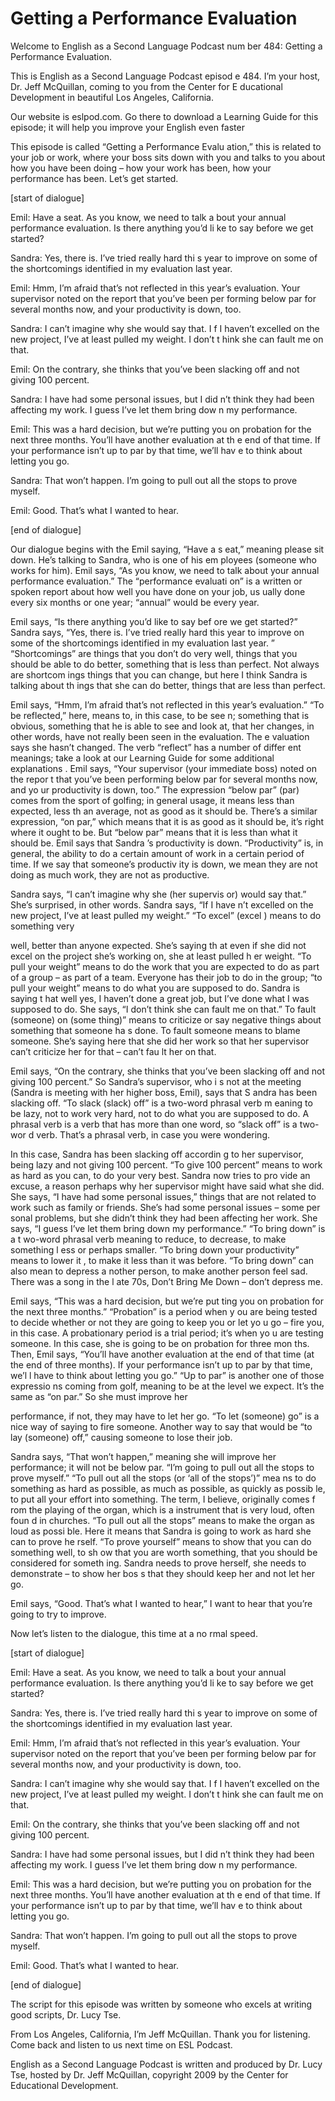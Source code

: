 # Getting a Performance Evaluation

Welcome to English as a Second Language Podcast num ber 484: Getting a Performance Evaluation. 

This is English as a Second Language Podcast episod e 484.  I’m your host, Dr. Jeff McQuillan, coming to you from the Center for E ducational Development in beautiful Los Angeles, California. 

Our website is eslpod.com.  Go there to download a Learning Guide for this episode; it will help you improve your English even  faster 

This episode is called “Getting a Performance Evalu ation,” this is related to your job or work, where your boss sits down with you and  talks to you about how you have been doing – how your work has been, how your performance has been. Let’s get started. 

[start of dialogue] 

Emil:  Have a seat.  As you know, we need to talk a bout your annual performance evaluation.  Is there anything you’d li ke to say before we get started? 

Sandra:  Yes, there is.  I’ve tried really hard thi s year to improve on some of the shortcomings identified in my evaluation last year.    

Emil:  Hmm, I’m afraid that’s not reflected in this  year’s evaluation.  Your supervisor noted on the report that you’ve been per forming below par for several months now, and your productivity is down, too. 

Sandra:  I can’t imagine why she would say that.  I f I haven’t excelled on the new project, I’ve at least pulled my weight.  I don’t t hink she can fault me on that. 

Emil:  On the contrary, she thinks that you’ve been  slacking off and not giving 100 percent.   

Sandra:  I have had some personal issues, but I did n’t think they had been affecting my work.  I guess I’ve let them bring dow n my performance. 

Emil:  This was a hard decision, but we’re putting you on probation for the next three months.  You’ll have another evaluation at th e end of that time.  If your performance isn’t up to par by that time, we’ll hav e to think about letting you go.  

 Sandra:  That won’t happen.  I’m going to pull out all the stops to prove myself. 

Emil:  Good.  That’s what I wanted to hear. 

[end of dialogue] 

Our dialogue begins with the Emil saying, “Have a s eat,” meaning please sit down.  He’s talking to Sandra, who is one of his em ployees (someone who works for him).  Emil says, “As you know, we need to talk  about your annual performance evaluation.”  The “performance evaluati on” is a written or spoken report about how well you have done on your job, us ually done every six months or one year; “annual” would be every year. 

Emil says, “Is there anything you’d like to say bef ore we get started?”  Sandra says, “Yes, there is.  I’ve tried really hard this year to improve on some of the shortcomings identified in my evaluation last year. ”  “Shortcomings” are things that you don’t do very well, things that you should  be able to do better, something that is less than perfect.  Not always are shortcom ings things that you can change, but here I think Sandra is talking about th ings that she can do better, things that are less than perfect. 

Emil says, “Hmm, I’m afraid that’s not reflected in  this year’s evaluation.”  “To be reflected,” here, means to, in this case, to be see n; something that is obvious, something that he is able to see and look at, that her changes, in other words, have not really been seen in the evaluation.  The e valuation says she hasn’t changed.  The verb “reflect” has a number of differ ent meanings; take a look at our Learning Guide for some additional explanations .  Emil says, “Your supervisor (your immediate boss) noted on the repor t that you’ve been performing below par for several months now, and yo ur productivity is down, too.”  The expression “below par” (par) comes from the sport of golfing; in general usage, it means less than expected, less th an average, not as good as it should be.  There’s a similar expression, “on par,”  which means that it is as good as it should be, it’s right where it ought to be.  But “below par” means that it is less than what it should be.  Emil says that Sandra ’s productivity is down. “Productivity” is, in general, the ability to do a certain amount of work in a certain period of time.  If we say that someone’s productiv ity is down, we mean they are not doing as much work, they are not as productive.  

Sandra says, “I can’t imagine why she (her supervis or) would say that.”  She’s surprised, in other words.  Sandra says, “If I have n’t excelled on the new project, I’ve at least pulled my weight.”  “To excel” (excel ) means to do something very  

well, better than anyone expected.  She’s saying th at even if she did not excel on the project she’s working on, she at least pulled h er weight.  “To pull your weight” means to do the work that you are expected to do as  part of a group – as part of a team.  Everyone has their job to do in the group;  “to pull your weight” means to do what you are supposed to do.  Sandra is saying t hat well yes, I haven’t done a great job, but I’ve done what I was supposed to do.   She says, “I don’t think she can fault me on that.”  To fault (someone) on (some thing)” means to criticize or say negative things about something that someone ha s done.  To fault someone means to blame someone.  She’s saying here that she  did her work so that her supervisor can’t criticize her for that – can’t fau lt her on that. 

Emil says, “On the contrary, she thinks that you’ve  been slacking off and not giving 100 percent.”  So Sandra’s supervisor, who i s not at the meeting (Sandra is meeting with her higher boss, Emil), says that S andra has been slacking off. “To slack (slack) off” is a two-word phrasal verb m eaning to be lazy, not to work very hard, not to do what you are supposed to do.  A phrasal verb is a verb that has more than one word, so “slack off” is a two-wor d verb.  That’s a phrasal verb, in case you were wondering.   

In this case, Sandra has been slacking off accordin g to her supervisor, being lazy and not giving 100 percent.  “To give 100 percent” means to work as hard as you can, to do your very best.  Sandra now tries to pro vide an excuse, a reason perhaps why her supervisor might have said what she  did.  She says, “I have had some personal issues,” things that are not related to work such as family or friends.  She’s had some personal issues – some per sonal problems, but she didn’t think they had been affecting her work.  She  says, “I guess I’ve let them bring down my performance.”  “To bring down” is a t wo-word phrasal verb meaning to reduce, to decrease, to make something l ess or perhaps smaller. “To bring down your productivity” means to lower it , to make it less than it was before.  “To bring down” can also mean to depress a nother person, to make another person feel sad.  There was a song in the l ate 70s, Don’t Bring Me Down – don’t depress me. 

Emil says, “This was a hard decision, but we’re put ting you on probation for the next three months.”  “Probation” is a period when y ou are being tested to decide whether or not they are going to keep you or let yo u go – fire you, in this case.  A probationary period is a trial period; it’s when yo u are testing someone.  In this case, she is going to be on probation for three mon ths.  Then, Emil says, “You’ll have another evaluation at the end of that time (at  the end of three months).  If your performance isn’t up to par by that time, we’l l have to think about letting you go.”  “Up to par” is another one of those expressio ns coming from golf, meaning to be at the level we expect.  It’s the same as “on  par.”  So she must improve her  

performance, if not, they may have to let her go.  “To let (someone) go” is a nice way of saying to fire someone.  Another way to say that would be “to lay (someone) off,” causing someone to lose their job. 

Sandra says, “That won’t happen,” meaning she will improve her performance; it will not be below par.  “I’m going to pull out all the stops to prove myself.”  “To pull out all the stops (or ‘all of the stops’)” mea ns to do something as hard as possible, as much as possible, as quickly as possib le, to put all your effort into something.  The term, I believe, originally comes f rom the playing of the organ, which is a instrument that is very loud, often foun d in churches.  “To pull out all the stops” means to make the organ as loud as possi ble.  Here it means that Sandra is going to work as hard she can to prove he rself.  “To prove yourself” means to show that you can do something well, to sh ow that you are worth something, that you should be considered for someth ing.  Sandra needs to prove herself, she needs to demonstrate – to show her bos s that they should keep her and not let her go. 

Emil says, “Good.  That’s what I wanted to hear,” I  want to hear that you’re going to try to improve. 

Now let’s listen to the dialogue, this time at a no rmal speed. 

[start of dialogue] 

Emil:  Have a seat.  As you know, we need to talk a bout your annual performance evaluation.  Is there anything you’d li ke to say before we get started? 

Sandra:  Yes, there is.  I’ve tried really hard thi s year to improve on some of the shortcomings identified in my evaluation last year.    

Emil:  Hmm, I’m afraid that’s not reflected in this  year’s evaluation.  Your supervisor noted on the report that you’ve been per forming below par for several months now, and your productivity is down, too. 

Sandra:  I can’t imagine why she would say that.  I f I haven’t excelled on the new project, I’ve at least pulled my weight.  I don’t t hink she can fault me on that. 

Emil:  On the contrary, she thinks that you’ve been  slacking off and not giving 100 percent.   

Sandra:  I have had some personal issues, but I did n’t think they had been affecting my work.  I guess I’ve let them bring dow n my performance. 

Emil:  This was a hard decision, but we’re putting you on probation for the next three months.  You’ll have another evaluation at th e end of that time.  If your performance isn’t up to par by that time, we’ll hav e to think about letting you go. 

Sandra:  That won’t happen.  I’m going to pull out all the stops to prove myself. 

Emil:  Good.  That’s what I wanted to hear. 

[end of dialogue] 

The script for this episode was written by someone who excels at writing good scripts, Dr. Lucy Tse.   

From Los Angeles, California, I’m Jeff McQuillan.  Thank you for listening.  Come back and listen to us next time on ESL Podcast. 

English as a Second Language Podcast is written and  produced by Dr. Lucy Tse, hosted by Dr. Jeff McQuillan, copyright 2009 by the  Center for Educational Development.

